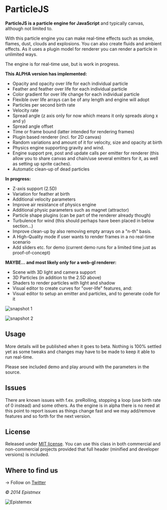 ﻿ParticleJS
==========

**ParticleJS is a particle engine for JavaScript** and typically canvas,
although not limited to.

With this particle engine you can make real-time effects such as smoke, flames, dust, clouds
and explosions. You can also create fluids and ambient effects. As it uses
a plugin model for renderer you can render a particle in unlimited ways.

The engine is for real-time use, but is work in progress.

**This ALPHA version has implemented:**

- Opacity and opacity over life for each individual particle
- Feather and feather over life for each individual particle
- Color gradient for over life change for each individual particle
- Flexible over life arrays can be of any length and engine will adopt
- Particles per second birth rate
- Velocity rate
- Spread angle (z axis only for now which means it only spreads along x and y)
- Spread angle offset
- Time or frame bound (latter intended for rendering frames)
- Plugin based renderer (incl. for 2D canvas)
- Random variations and amount of it for velocity, size and opacity at birth
- Physics engine supporting gravity and wind.
- Engine support pre, post and update calls per emitter for renderer (this allow you
to share canvas and chain/use several emitters for it, as well as setting up sprite caches).
- Automatic clean-up of dead particles

**In progress:**

- Z-axis support (2.5D)
- Variation for feather at birth
- Additional velocity parameters
- Improve air resistance of physics engine
- Additional physic parameters such as magnet (attractor)
- Particle shape plugins (can be part of the renderer already though)
- Turbulence for wind (this should perhaps have been placed in below section...)
- Improve clean-up by also removing empty arrays on a "n-th" basis.
- A High-Quality mode if user wants to render frames in a no real-time scenario
- Add sliders etc. for demo (current demo runs for a limited time just as proof-of-concept)

**MAYBE... and most likely only for a web-gl renderer:**

- Scene with 3D light and camera support
- 3D Particles (in addition to the 2.5D above)
- Shaders to render particles with light and shadow
- Visual editor to create curves for "over-life" features, and:
- Visual editor to setup an emitter and particles, and to generate code for it

![snapshot 1](http://i.imgur.com/Hrdkicd.jpg)

![snapshot 2](http://i.imgur.com/2XahkZR.jpg)

Usage
-----

More details will be published when it goes to beta. Nothing is 100%
settled yet as some tweaks and changes may have to be made to keep it
able to run real-time.

Please see included demo and play around with the parameters in the source.

Issues
------

There are known issues with f.ex. preRolling, stopping a loop (use birth rate of 0 instead)
and some others. As the engine is in alpha there is no need at this point to
report issues as things change fast and we may add/remove features and so forth for
the next version.


License
-------

Released under [MIT license](http://choosealicense.com/licenses/mit/). You can use this class in both commercial and non-commercial projects provided that full header (minified and developer versions) is included.


Where to find us
----------------

→ Follow on [Twitter](https://twitter.com/epistemex/)

*&copy; 2014 Epistmex*

![Epistemex](http://i.imgur.com/YxO8CtB.png)
